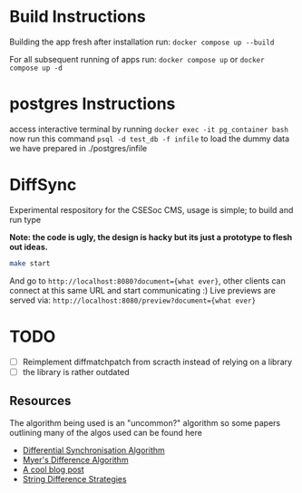 # Build Instructions
Building the app fresh after installation
run:
`docker compose up --build`

For all subsequent running of apps
run:
`docker compose up`
or
`docker compose up -d`


# postgres Instructions
access interactive terminal by running `docker exec -it pg_container bash`
now run this command `psql -d test_db -f infile` to load the dummy data we have prepared in ./postgres/infile



# DiffSync

Experimental respository for the CSESoc CMS, usage is simple; to build and run type

<b>Note: the code is ugly, the design is hacky but its just a prototype to flesh out ideas.</b>
```sh
make start
```
And go to `http://localhost:8080?document={what ever}`, other clients can connect at this same URL and start communicating :)
Live previews are served via: `http://localhost:8080/preview?document={what ever}`

# TODO
 - [ ] Reimplement diffmatchpatch from scracth instead of relying on a library
 - [ ] the library is rather outdated

## Resources
The algorithm being used is an "uncommon?" algorithm so some papers outlining many of the algos used can be found here
 - [Differential Synchronisation Algorithm](https://neil.fraser.name/writing/sync/eng047-fraser.pdf)
 - [Myer's Difference Algorithm](http://www.xmailserver.org/diff2.pdf)
 - [A cool blog post](https://blog.jcoglan.com/2017/02/12/the-myers-diff-algorithm-part-1/)
 - [String Difference Strategies](https://neil.fraser.name/writing/diff/)
